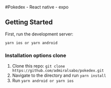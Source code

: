 #Pokedex - React native - expo
## Getting Started

First, run the development server:

```bash
yarn ios or yarn android
```

### Installation options clone

1. Clone this repo: `git clone https://github.com/admiralsabo/pokedex.git`
2. Navigate to the directory and run `yarn install`
3. Run `yarn android or yarn ios`
